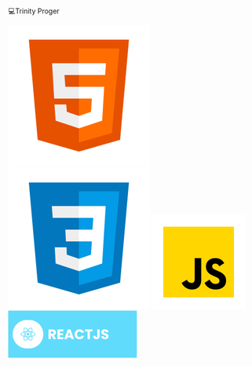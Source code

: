 💻Trinity Proger

![HTML5](html5.svg.svg) ![CSS3](css3.svg.svg) ![JavaScript](javascript.svg.svg) ![React](react.svg)
